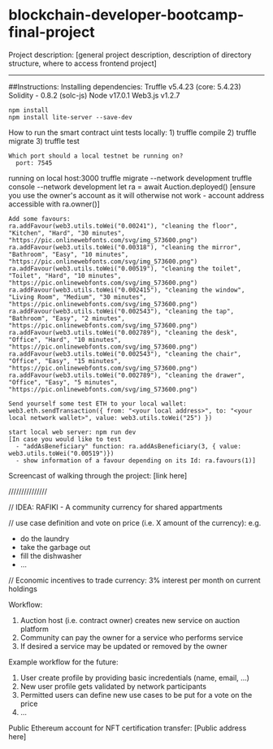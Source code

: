 
# blockchain-developer-bootcamp-final-project

Project description:
[general project description, description of directory structure, where to access frontend project]


----

##Instructions:
  Installing dependencies:
    Truffle v5.4.23 (core: 5.4.23)
    Solidity - 0.8.2 (solc-js)
    Node v17.0.1
    Web3.js v1.2.7
    
    
    npm install
    npm install lite-server --save-dev
    
 
    

  How to run the smart contract uint tests locally:
    1) truffle compile
    2) truffle migrate
    3) truffle test
   
    Which port should a local testnet be running on?
      port: 7545


  running on local host:3000
    truffle migrate --network development
    truffle console --network development
    let ra = await Auction.deployed()
    [ensure you use the owner's account as it will otherwise not work - account address accessible with ra.owner()]

    Add some favours:
    ra.addFavour(web3.utils.toWei("0.00241"), "cleaning the floor", "Kitchen", "Hard", "30 minutes", "https://pic.onlinewebfonts.com/svg/img_573600.png")
    ra.addFavour(web3.utils.toWei("0.00318"), "cleaning the mirror", "Bathroom", "Easy", "10 minutes", "https://pic.onlinewebfonts.com/svg/img_573600.png")
    ra.addFavour(web3.utils.toWei("0.00519"), "cleaning the toilet", "Toilet", "Hard", "10 minutes", "https://pic.onlinewebfonts.com/svg/img_573600.png")
    ra.addFavour(web3.utils.toWei("0.002415"), "cleaning the window", "Living Room", "Medium", "30 minutes", "https://pic.onlinewebfonts.com/svg/img_573600.png")
    ra.addFavour(web3.utils.toWei("0.002543"), "cleaning the tap", "Bathroom", "Easy", "2 minutes", "https://pic.onlinewebfonts.com/svg/img_573600.png")
    ra.addFavour(web3.utils.toWei("0.002789"), "cleaning the desk", "Office", "Hard", "10 minutes", "https://pic.onlinewebfonts.com/svg/img_573600.png")
    ra.addFavour(web3.utils.toWei("0.002543"), "cleaning the chair", "Office", "Easy", "15 minutes", "https://pic.onlinewebfonts.com/svg/img_573600.png")
    ra.addFavour(web3.utils.toWei("0.002789"), "cleaning the drawer", "Office", "Easy", "5 minutes", "https://pic.onlinewebfonts.com/svg/img_573600.png")
    
    Send yourself some test ETH to your local wallet:
    web3.eth.sendTransaction({ from: "<your local address>", to: "<your local network wallet>", value: web3.utils.toWei("25") })

    start local web server: npm run dev
    [In case you would like to test
      - "addAsBeneficiary" function: ra.addAsBeneficiary(3, { value: web3.utils.toWei("0.00519")}) 
      - show information of a favour depending on its Id: ra.favours(1)]

Screencast of walking through the project: [link here]


///////////////

// IDEA: RAFIKI - A community currency for shared appartments

// use case definition and vote on price (i.e. X amount of the currency):
e.g. 
  - do the laundry
  - take the garbage out
  - fill the dishwasher
  - ...

// Economic incentives to trade currency: 3% interest per month on current holdings


Workflow:
1) Auction host (i.e. contract owner) creates new service on auction platform
2) Community can pay the owner for a service who performs service
3) If desired a service may be updated or removed by the owner




Example workflow for the future:
1. User create profile by providing basic incredentials (name, email, ...)
2. New user profile gets validated by network participants
3. Permitted users can define new use cases to be put for a vote on the price
4. ...


Public Ethereum account for NFT certification transfer: [Public address here]
